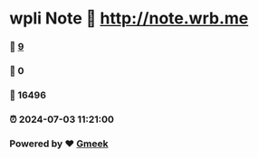 # wpli Note :link: http://note.wrb.me 
### :page_facing_up: [9](http://note.wrb.me/tag.html) 
### :speech_balloon: 0 
### :hibiscus: 16496 
### :alarm_clock: 2024-07-03 11:21:00 
### Powered by :heart: [Gmeek](https://github.com/Meekdai/Gmeek)
